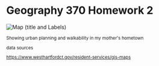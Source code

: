 # Geography 370 Homework 2


![Map (title and Labels)](https://user-images.githubusercontent.com/112418269/187817383-e41d8b45-8ec5-4e71-9e43-2c15bd5c83a2.png)

<body> <small>
 Showing urban planning and walkability in my mother's hometown
 
 
 data sources
 
  https://www.westhartfordct.gov/resident-services/gis-maps

  </body> 